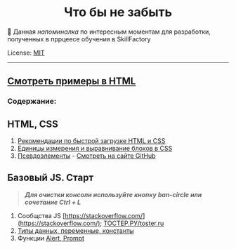 <!-- SkillFactory PHPDEV-34 Рыков Денис-->

<h1 align="center">Что бы не забыть</h1>

:pushpin: Данная *напоминалка* по интересным моментам для разработки, полученных в пррцеесе обучения в SkillFactory

License: [MIT](./license.md "Смотреть лицензию")

---
[Смотреть примеры в HTML](https://Denor74.github.io/WEB-reminder)
---
### Содержание:

## HTML, CSS

1. [Рекомендации по быстрой загрузке HTML и CSS](boost-css.md)
2. [Единицы измерения и выравнивание блоков в CSS](block-css.md)
3. [Псевдоэлементы](block-css.html) - [Смотреть на сайте GitHub](https://denor74.github.io/WEB-reminder/block-css.html)

## Базовый JS. Старт

> ***Для очистки консоли используйте кнопку ban-circle  или сочетание Ctrl + L***

1. Сообщства JS [https://stackoverflow.com/](https://stackoverflow.com/); [ТОСТЕР.РУ/toster.ru](https://qna.habr.com/)
2. [Типы данных, переменные, константы](jscript/datatypes.md)
3. Функции [Alert, Prompt](jscript/alertprompt.md)